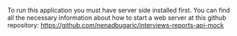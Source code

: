 To run this application you must have server side installed first.
You can find all the necessary information about how to start a web server at this github repository: 
https://github.com/nenadbugaric/interviews-reports-api-mock

